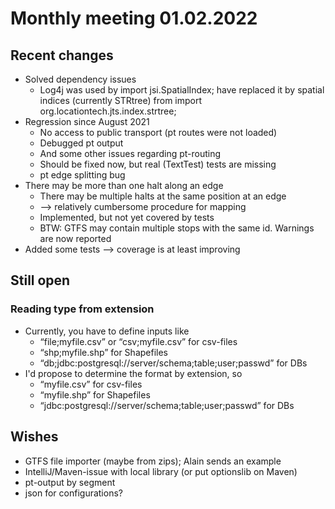 # Monthly meeting 01.02.2022
## Recent changes
* Solved dependency issues
  * Log4j was used by import jsi.SpatialIndex; have replaced it by spatial indices (currently STRtree) from import org.locationtech.jts.index.strtree;
* Regression since August 2021
  * No access to public transport (pt routes were not loaded)
  * Debugged pt output
  * And some other issues regarding pt-routing
  * Should be fixed now, but real (TextTest) tests are missing
  * pt edge splitting bug
* There may be more than one halt along an edge
  * There may be multiple halts at the same position at an edge
  * --> relatively cumbersome procedure for mapping
  * Implemented, but not yet covered by tests
  * BTW: GTFS may contain multiple stops with the same id. Warnings are now reported
* Added some tests --> coverage is at least improving

## Still open
### Reading type from extension
* Currently, you have to define inputs like
  * &ldquo;file;myfile.csv&rdquo; or &ldquo;csv;myfile.csv&rdquo; for csv-files
  * &ldquo;shp;myfile.shp&rdquo; for Shapefiles
  * &ldquo;db;jdbc:postgresql://server/schema;table;user;passwd&rdquo; for DBs
* I&apos;d propose to determine the format by extension, so
  * &ldquo;myfile.csv&rdquo; for csv-files
  * &ldquo;myfile.shp&rdquo; for Shapefiles
  * &ldquo;jdbc:postgresql://server/schema;table;user;passwd&rdquo; for DBs

## Wishes
* GTFS file importer (maybe from zips); Alain sends an example
* IntelliJ/Maven-issue with local library (or put optionslib on Maven)
* pt-output by segment
* json for configurations?


  




